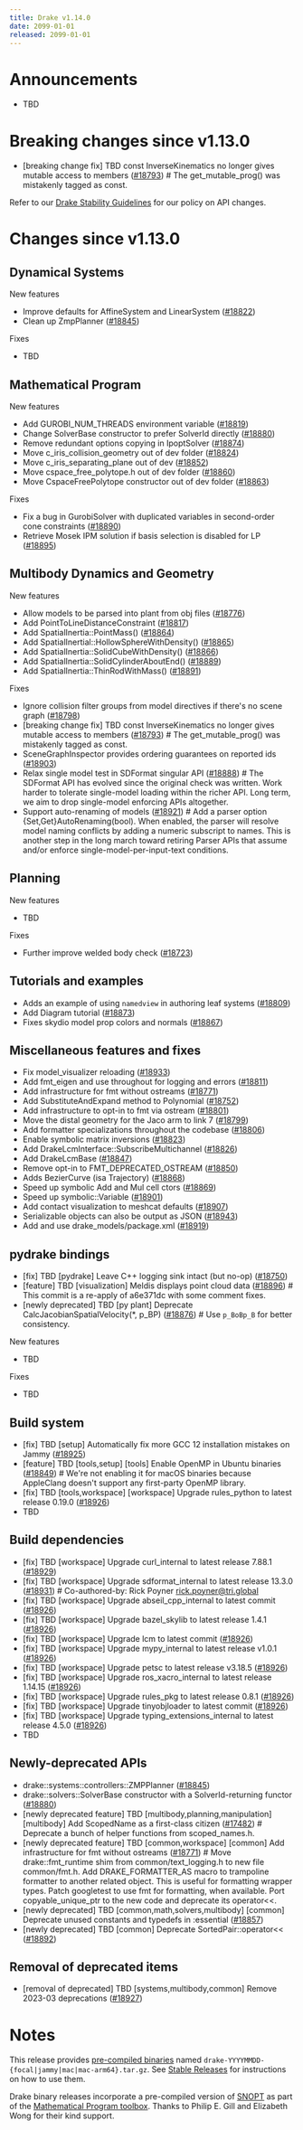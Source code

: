 ```yaml
---
title: Drake v1.14.0
date: 2099-01-01
released: 2099-01-01
---
```


# Announcements

* TBD

# Breaking changes since v1.13.0

* [breaking change fix] TBD const InverseKinematics no longer gives mutable access to members ([#18793][_#18793])  # The get_mutable_prog() was mistakenly tagged as const.


Refer to our [Drake Stability Guidelines](/stable.html) for our policy
on API changes.

# Changes since v1.13.0

## Dynamical Systems

<!-- <relnotes for systems go here> -->

New features

* Improve defaults for AffineSystem and LinearSystem ([#18822][_#18822])
* Clean up ZmpPlanner ([#18845][_#18845])

Fixes

* TBD

## Mathematical Program

<!-- <relnotes for solvers go here> -->

New features

* Add GUROBI_NUM_THREADS environment variable ([#18819][_#18819])
* Change SolverBase constructor to prefer SolverId directly ([#18880][_#18880])
* Remove redundant options copying in IpoptSolver ([#18874][_#18874])
* Move c_iris_collision_geometry out of dev folder ([#18824][_#18824])
* Move c_iris_separating_plane out of dev ([#18852][_#18852]) 
* Move cspace_free_polytope.h out of dev folder ([#18860][_#18860])
* Move CspaceFreePolytope constructor out of dev folder ([#18863][_#18863])


Fixes

* Fix a bug in GurobiSolver with duplicated variables in second-order cone constraints ([#18890][_#18890])
* Retrieve Mosek IPM solution if basis selection is disabled for LP ([#18895][_#18895])

## Multibody Dynamics and Geometry

<!-- <relnotes for geometry,multibody go here> -->

New features

* Allow models to be parsed into plant from obj files ([#18776][_#18776])
* Add PointToLineDistanceConstraint ([#18817][_#18817])
* Add SpatialInertia::PointMass() ([#18864][_#18864])
* Add SpatialInertial::HollowSphereWithDensity() ([#18865][_#18865])
* Add SpatialInertia::SolidCubeWithDensity() ([#18866][_#18866])
* Add SpatialInertia::SolidCylinderAboutEnd() ([#18889][_#18889])
* Add SpatialInertia::ThinRodWithMass() ([#18891][_#18891])

Fixes

* Ignore collision filter groups from model directives if there's no scene graph ([#18798][_#18798])
* [breaking change fix] TBD const InverseKinematics no longer gives mutable access to members ([#18793][_#18793])  # The get_mutable_prog() was mistakenly tagged as const.
* SceneGraphInspector provides ordering guarantees on reported ids ([#18903][_#18903])
* Relax single model test in SDFormat singular API ([#18888][_#18888])  # The SDFormat API has evolved since the original check was written. Work harder to tolerate single-model loading within the richer API. Long term, we aim to drop single-model enforcing APIs altogether.
* Support auto-renaming of models ([#18921][_#18921])  # Add a parser option {Set,Get}AutoRenaming(bool). When enabled, the parser will resolve model naming conflicts by adding a numeric subscript to names. This is another step in the long march toward retiring Parser APIs that assume and/or enforce single-model-per-input-text conditions.

## Planning

<!-- <relnotes for planning go here> -->


New features

* TBD

Fixes

* Further improve welded body check ([#18723][_#18723])

## Tutorials and examples

<!-- <relnotes for examples,tutorials go here> -->

* Adds an example of using `namedview` in authoring leaf systems ([#18809][_#18809])
* Add Diagram tutorial ([#18873][_#18873])
* Fixes skydio model prop colors and normals ([#18867][_#18867])

## Miscellaneous features and fixes

<!-- <relnotes for common,math,lcm,lcmtypes,manipulation,perception,visualization go here> -->

* Fix model_visualizer reloading ([#18933][_#18933])
* Add fmt_eigen and use throughout for logging and errors ([#18811][_#18811])
* Add infrastructure for fmt without ostreams ([#18771][_#18771])
* Add SubstituteAndExpand method to Polynomial ([#18752][_#18752])
* Add infrastructure to opt-in to fmt via ostream ([#18801][_#18801])
* Move the distal geometry for the Jaco arm to link 7 ([#18799][_#18799])
* Add formatter specializations throughout the codebase ([#18806][_#18806])
* Enable symbolic matrix inversions ([#18823][_#18823])
* Add DrakeLcmInterface::SubscribeMultichannel ([#18826][_#18826])
* Add DrakeLcmBase ([#18847][_#18847])
* Remove opt-in to FMT_DEPRECATED_OSTREAM ([#18850][_#18850])
* Adds BezierCurve (isa Trajectory) ([#18868][_#18868])
* Speed up symbolic Add and Mul cell ctors ([#18869][_#18869])
* Speed up symbolic::Variable ([#18901][_#18901])
* Add contact visualization to meshcat defaults ([#18907][_#18907])
* Serializable objects can also be output as JSON ([#18943][_#18943])
* Add and use drake_models/package.xml ([#18919][_#18919])

## pydrake bindings

<!-- <relnotes for bindings go here> -->

* [fix] TBD [pydrake] Leave C++ logging sink intact (but no-op) ([#18750][_#18750])
* [feature] TBD [visualization] Meldis displays point cloud data ([#18896][_#18896])  # This commit is a re-apply of a6e371dc with some comment fixes.
* [newly deprecated] TBD [py plant] Deprecate CalcJacobianSpatialVelocity(*, p_BP) ([#18876][_#18876])  # Use `p_BoBp_B` for better consistency.

New features

* TBD

Fixes

* TBD

## Build system

<!-- <relnotes for cmake,doc,setup,third_party,tools go here> -->

* [fix] TBD [setup] Automatically fix more GCC 12 installation mistakes on Jammy ([#18925][_#18925])
* [feature] TBD [tools,setup] [tools] Enable OpenMP in Ubuntu binaries ([#18849][_#18849])  # We're not enabling it for macOS binaries because AppleClang doesn't support any first-party OpenMP library.
* [fix] TBD [tools,workspace] [workspace] Upgrade rules_python to latest release 0.19.0 ([#18926][_#18926])
* TBD

## Build dependencies

<!-- <relnotes for workspace go here> -->

* [fix] TBD [workspace] Upgrade curl_internal to latest release 7.88.1 ([#18929][_#18929])
* [fix] TBD [workspace] Upgrade sdformat_internal to latest release 13.3.0 ([#18931][_#18931])  # Co-authored-by: Rick Poyner <rick.poyner@tri.global>
* [fix] TBD [workspace] Upgrade abseil_cpp_internal to latest commit ([#18926][_#18926])
* [fix] TBD [workspace] Upgrade bazel_skylib to latest release 1.4.1 ([#18926][_#18926])
* [fix] TBD [workspace] Upgrade lcm to latest commit ([#18926][_#18926])
* [fix] TBD [workspace] Upgrade mypy_internal to latest release v1.0.1 ([#18926][_#18926])
* [fix] TBD [workspace] Upgrade petsc to latest release v3.18.5 ([#18926][_#18926])
* [fix] TBD [workspace] Upgrade ros_xacro_internal to latest release 1.14.15 ([#18926][_#18926])
* [fix] TBD [workspace] Upgrade rules_pkg to latest release 0.8.1 ([#18926][_#18926])
* [fix] TBD [workspace] Upgrade tinyobjloader to latest commit ([#18926][_#18926])
* [fix] TBD [workspace] Upgrade typing_extensions_internal to latest release 4.5.0 ([#18926][_#18926])
* TBD

## Newly-deprecated APIs

* drake::systems::controllers::ZMPPlanner ([#18845][_#18845])
* drake::solvers::SolverBase constructor with a SolverId-returning functor ([#18880][_#18880])
* [newly deprecated feature] TBD [multibody,planning,manipulation] [multibody] Add ScopedName as a first-class citizen ([#17482][_#17482])  # Deprecate a bunch of helper functions from scoped_names.h.
* [newly deprecated feature] TBD [common,workspace] [common] Add infrastructure for fmt without ostreams ([#18771][_#18771])  # Move drake::fmt_runtime shim from common/text_logging.h to new file common/fmt.h. Add DRAKE_FORMATTER_AS macro to trampoline formatter to another related object. This is useful for formatting wrapper types. Patch googletest to use fmt for formatting, when available. Port copyable_unique_ptr to the new code and deprecate its operator<<.
* [newly deprecated] TBD [common,math,solvers,multibody] [common] Deprecate unused constants and typedefs in :essential ([#18857][_#18857])
* [newly deprecated] TBD [common] Deprecate SortedPair::operator<< ([#18892][_#18892])

## Removal of deprecated items

* [removal of deprecated] TBD [systems,multibody,common] Remove 2023-03 deprecations ([#18927][_#18927])

# Notes


This release provides [pre-compiled binaries](https://github.com/RobotLocomotion/drake/releases/tag/v1.14.0) named
``drake-YYYYMMDD-{focal|jammy|mac|mac-arm64}.tar.gz``. See [Stable Releases](/from_binary.html#stable-releases) for instructions on how to use them.

Drake binary releases incorporate a pre-compiled version of [SNOPT](https://ccom.ucsd.edu/~optimizers/solvers/snopt/) as part of the
[Mathematical Program toolbox](https://drake.mit.edu/doxygen_cxx/group__solvers.html). Thanks to
Philip E. Gill and Elizabeth Wong for their kind support.

<!-- <begin issue links> -->
[_#17482]: https://github.com/RobotLocomotion/drake/pull/17482
[_#18723]: https://github.com/RobotLocomotion/drake/pull/18723
[_#18750]: https://github.com/RobotLocomotion/drake/pull/18750
[_#18752]: https://github.com/RobotLocomotion/drake/pull/18752
[_#18771]: https://github.com/RobotLocomotion/drake/pull/18771
[_#18776]: https://github.com/RobotLocomotion/drake/pull/18776
[_#18793]: https://github.com/RobotLocomotion/drake/pull/18793
[_#18798]: https://github.com/RobotLocomotion/drake/pull/18798
[_#18799]: https://github.com/RobotLocomotion/drake/pull/18799
[_#18801]: https://github.com/RobotLocomotion/drake/pull/18801
[_#18806]: https://github.com/RobotLocomotion/drake/pull/18806
[_#18809]: https://github.com/RobotLocomotion/drake/pull/18809
[_#18811]: https://github.com/RobotLocomotion/drake/pull/18811
[_#18817]: https://github.com/RobotLocomotion/drake/pull/18817
[_#18819]: https://github.com/RobotLocomotion/drake/pull/18819
[_#18822]: https://github.com/RobotLocomotion/drake/pull/18822
[_#18823]: https://github.com/RobotLocomotion/drake/pull/18823
[_#18824]: https://github.com/RobotLocomotion/drake/pull/18824
[_#18826]: https://github.com/RobotLocomotion/drake/pull/18826
[_#18845]: https://github.com/RobotLocomotion/drake/pull/18845
[_#18847]: https://github.com/RobotLocomotion/drake/pull/18847
[_#18849]: https://github.com/RobotLocomotion/drake/pull/18849
[_#18850]: https://github.com/RobotLocomotion/drake/pull/18850
[_#18852]: https://github.com/RobotLocomotion/drake/pull/18852
[_#18857]: https://github.com/RobotLocomotion/drake/pull/18857
[_#18860]: https://github.com/RobotLocomotion/drake/pull/18860
[_#18863]: https://github.com/RobotLocomotion/drake/pull/18863
[_#18864]: https://github.com/RobotLocomotion/drake/pull/18864
[_#18865]: https://github.com/RobotLocomotion/drake/pull/18865
[_#18866]: https://github.com/RobotLocomotion/drake/pull/18866
[_#18867]: https://github.com/RobotLocomotion/drake/pull/18867
[_#18868]: https://github.com/RobotLocomotion/drake/pull/18868
[_#18869]: https://github.com/RobotLocomotion/drake/pull/18869
[_#18873]: https://github.com/RobotLocomotion/drake/pull/18873
[_#18874]: https://github.com/RobotLocomotion/drake/pull/18874
[_#18876]: https://github.com/RobotLocomotion/drake/pull/18876
[_#18880]: https://github.com/RobotLocomotion/drake/pull/18880
[_#18888]: https://github.com/RobotLocomotion/drake/pull/18888
[_#18889]: https://github.com/RobotLocomotion/drake/pull/18889
[_#18890]: https://github.com/RobotLocomotion/drake/pull/18890
[_#18891]: https://github.com/RobotLocomotion/drake/pull/18891
[_#18892]: https://github.com/RobotLocomotion/drake/pull/18892
[_#18895]: https://github.com/RobotLocomotion/drake/pull/18895
[_#18896]: https://github.com/RobotLocomotion/drake/pull/18896
[_#18901]: https://github.com/RobotLocomotion/drake/pull/18901
[_#18903]: https://github.com/RobotLocomotion/drake/pull/18903
[_#18907]: https://github.com/RobotLocomotion/drake/pull/18907
[_#18919]: https://github.com/RobotLocomotion/drake/pull/18919
[_#18921]: https://github.com/RobotLocomotion/drake/pull/18921
[_#18925]: https://github.com/RobotLocomotion/drake/pull/18925
[_#18926]: https://github.com/RobotLocomotion/drake/pull/18926
[_#18927]: https://github.com/RobotLocomotion/drake/pull/18927
[_#18929]: https://github.com/RobotLocomotion/drake/pull/18929
[_#18931]: https://github.com/RobotLocomotion/drake/pull/18931
[_#18933]: https://github.com/RobotLocomotion/drake/pull/18933
[_#18943]: https://github.com/RobotLocomotion/drake/pull/18943
<!-- <end issue links> -->

<!--
  Current oldest_commit f062738a338ab26776d24c14e6d5d79b2280a79c (exclusive).
  Current newest_commit cfd85e32bd0a17083267226631b3a6e211c9338f (inclusive).
-->

